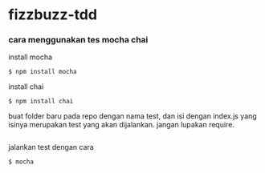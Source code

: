 # fizzbuzz-tdd

### cara menggunakan tes mocha chai
install mocha
```
$ npm install mocha
```
install chai
```
$ npm install chai
```
buat folder baru pada repo dengan nama test, dan isi dengan index.js
yang isinya merupakan test yang akan dijalankan. jangan lupakan require.
```

```
jalankan test dengan cara
```
$ mocha
```
